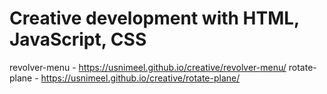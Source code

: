 # Creative development with HTML, JavaScript, CSS

revolver-menu - https://usnimeel.github.io/creative/revolver-menu/
rotate-plane - https://usnimeel.github.io/creative/rotate-plane/